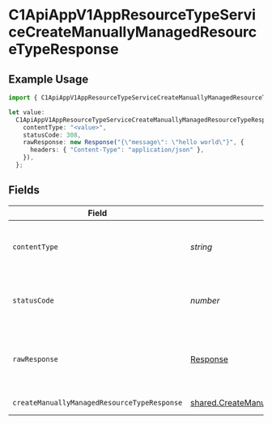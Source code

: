 # C1ApiAppV1AppResourceTypeServiceCreateManuallyManagedResourceTypeResponse

## Example Usage

```typescript
import { C1ApiAppV1AppResourceTypeServiceCreateManuallyManagedResourceTypeResponse } from "conductorone-sdk-typescript/sdk/models/operations";

let value:
  C1ApiAppV1AppResourceTypeServiceCreateManuallyManagedResourceTypeResponse = {
    contentType: "<value>",
    statusCode: 308,
    rawResponse: new Response("{\"message\": \"hello world\"}", {
      headers: { "Content-Type": "application/json" },
    }),
  };
```

## Fields

| Field                                                                                                                       | Type                                                                                                                        | Required                                                                                                                    | Description                                                                                                                 |
| --------------------------------------------------------------------------------------------------------------------------- | --------------------------------------------------------------------------------------------------------------------------- | --------------------------------------------------------------------------------------------------------------------------- | --------------------------------------------------------------------------------------------------------------------------- |
| `contentType`                                                                                                               | *string*                                                                                                                    | :heavy_check_mark:                                                                                                          | HTTP response content type for this operation                                                                               |
| `statusCode`                                                                                                                | *number*                                                                                                                    | :heavy_check_mark:                                                                                                          | HTTP response status code for this operation                                                                                |
| `rawResponse`                                                                                                               | [Response](https://developer.mozilla.org/en-US/docs/Web/API/Response)                                                       | :heavy_check_mark:                                                                                                          | Raw HTTP response; suitable for custom response parsing                                                                     |
| `createManuallyManagedResourceTypeResponse`                                                                                 | [shared.CreateManuallyManagedResourceTypeResponse](../../../sdk/models/shared/createmanuallymanagedresourcetyperesponse.md) | :heavy_minus_sign:                                                                                                          | Successful response                                                                                                         |